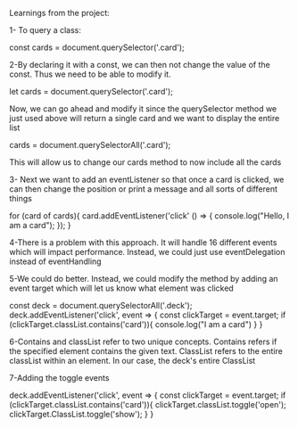 Learnings from the project:

1- To query a class:

const cards = document.querySelector('.card');

2-By declaring it with a const, we can then not change the value of the const. Thus we need to be able to modify it.

let cards = document.querySelector('.card');

Now, we can go ahead and modify it since the querySelector method we just used above will return a single card and we want to display the entire list

cards = document.querySelectorAll('.card');

This will allow us to change our cards method to now include all the cards

3- Next we want to add an eventListener so that once a card is clicked, we can then change the position or print a message and all sorts of different things

for (card of cards){
  card.addEventListener('click' () => {
    console.log("Hello, I am a card");
    });
}

4-There is a problem with this approach. It will handle 16 different events which will impact performance. Instead, we could just use eventDelegation instead of eventHandling

5-We could do better. Instead, we could modify the method by adding an event target which will let us know what element was clicked

const deck = document.querySelectorAll('.deck');
deck.addEventListener('click', event => {
  const clickTarget = event.target;
  if (clickTarget.classList.contains('card')){
    console.log("I am a card")
  }
}

6-Contains and classList refer to two unique concepts. Contains refers if the specified element contains the given text. ClassList refers to the entire classList within an element. In our case, the deck's entire ClassList

7-Adding the toggle events

deck.addEventListener('click', event => {
  const clickTarget = event.target;
  if (clickTarget.classList.contains('card')){
    clickTarget.classList.toggle('open');
    clickTarget.ClassList.toggle('show');
  }
}
